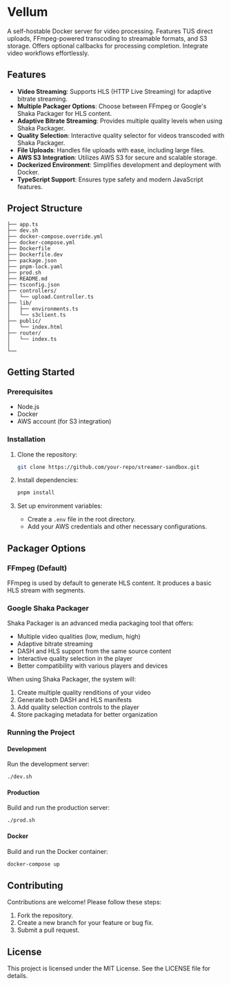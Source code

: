 # Vellum

A self-hostable Docker server for video processing. Features TUS direct uploads, FFmpeg-powered transcoding to streamable formats, and S3 storage. Offers optional callbacks for processing completion. Integrate video workflows effortlessly.

## Features

- **Video Streaming**: Supports HLS (HTTP Live Streaming) for adaptive bitrate streaming.
- **Multiple Packager Options**: Choose between FFmpeg or Google's Shaka Packager for HLS content.
- **Adaptive Bitrate Streaming**: Provides multiple quality levels when using Shaka Packager.
- **Quality Selection**: Interactive quality selector for videos transcoded with Shaka Packager.
- **File Uploads**: Handles file uploads with ease, including large files.
- **AWS S3 Integration**: Utilizes AWS S3 for secure and scalable storage.
- **Dockerized Environment**: Simplifies development and deployment with Docker.
- **TypeScript Support**: Ensures type safety and modern JavaScript features.

## Project Structure

```
├── app.ts
├── dev.sh
├── docker-compose.override.yml
├── docker-compose.yml
├── Dockerfile
├── Dockerfile.dev
├── package.json
├── pnpm-lock.yaml
├── prod.sh
├── README.md
├── tsconfig.json
├── controllers/
│   └── upload.Controller.ts
├── lib/
│   ├── environments.ts
│   └── s3client.ts
├── public/
│   └── index.html
├── router/
│   └── index.ts
│
└──
```

## Getting Started

### Prerequisites

- Node.js
- Docker
- AWS account (for S3 integration)

### Installation

1. Clone the repository:

   ```bash
   git clone https://github.com/your-repo/streamer-sandbox.git
   ```

2. Install dependencies:

   ```bash
   pnpm install
   ```

3. Set up environment variables:
   - Create a `.env` file in the root directory.
   - Add your AWS credentials and other necessary configurations.

## Packager Options

### FFmpeg (Default)

FFmpeg is used by default to generate HLS content. It produces a basic HLS stream with segments.

### Google Shaka Packager

Shaka Packager is an advanced media packaging tool that offers:

- Multiple video qualities (low, medium, high)
- Adaptive bitrate streaming
- DASH and HLS support from the same source content
- Interactive quality selection in the player
- Better compatibility with various players and devices

When using Shaka Packager, the system will:

1. Create multiple quality renditions of your video
2. Generate both DASH and HLS manifests
3. Add quality selection controls to the player
4. Store packaging metadata for better organization

### Running the Project

#### Development

Run the development server:

```bash
./dev.sh
```

#### Production

Build and run the production server:

```bash
./prod.sh
```

#### Docker

Build and run the Docker container:

```bash
docker-compose up
```

## Contributing

Contributions are welcome! Please follow these steps:

1. Fork the repository.
2. Create a new branch for your feature or bug fix.
3. Submit a pull request.

## License

This project is licensed under the MIT License. See the LICENSE file for details.

